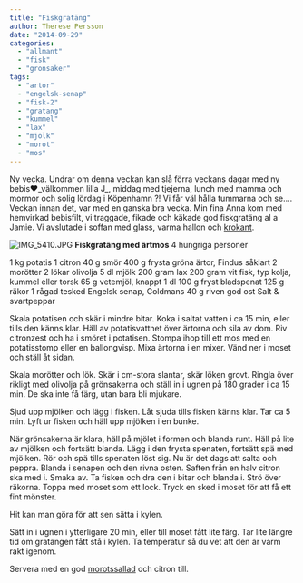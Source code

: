 ```yaml
---
title: "Fiskgratäng"
author: Therese Persson
date: "2014-09-29"
categories: 
  - "allmant"
  - "fisk"
  - "gronsaker"
tags: 
  - "artor"
  - "engelsk-senap"
  - "fisk-2"
  - "gratang"
  - "kummel"
  - "lax"
  - "mjolk"
  - "morot"
  - "mos"
---
```


Ny vecka. Undrar om denna veckan kan slå förra veckans dagar med ny bebis❤️_välkommen lilla J_, middag med tjejerna, lunch med mamma och mormor och solig lördag i Köpenhamn ?! Vi får väl hålla tummarna och se.... Veckan innan det, var med en ganska bra vecka. Min fina Anna kom med hemvirkad bebisfilt, vi traggade, fikade och käkade god fiskgratäng al a Jamie. Vi avslutade i soffan med glass, varma hallon och [krokant](/posts/semifreddo/).

![IMG_5410.JPG](/static/img/IMG_5410.jpg)
**Fiskgratäng med ärtmos** 4 hungriga personer

1 kg potatis 1 citron 40 g smör 400 g frysta gröna ärtor, Findus såklart 2 morötter 2 lökar olivolja 5 dl mjölk 200 gram lax 200 gram vit fisk, typ kolja, kummel eller torsk 65 g vetemjöl, knappt 1 dl 100 g fryst bladspenat 125 g räkor 1 rågad tesked Engelsk senap, Coldmans 40 g riven god ost Salt & svartpeppar

Skala potatisen och skär i mindre bitar. Koka i saltat vatten i ca 15 min, eller tills den känns klar. Häll av potatisvattnet över ärtorna och sila av dom. Riv citronzest och ha i smöret i potatisen. Stompa ihop till ett mos med en potatisstomp eller en ballongvisp. Mixa ärtorna i en mixer. Vänd ner i moset och ställ åt sidan.

Skala morötter och lök. Skär i cm-stora slantar, skär löken grovt. Ringla över rikligt med olivolja på grönsakerna och ställ in i ugnen på 180 grader i ca 15 min. De ska inte få färg, utan bara bli mjukare.

Sjud upp mjölken och lägg i fisken. Låt sjuda tills fisken känns klar. Tar ca 5 min. Lyft ur fisken och häll upp mjölken i en bunke.

När grönsakerna är klara, häll på mjölet i formen och blanda runt. Häll på lite av mjölken och fortsätt blanda. Lägg i den frysta spenaten, fortsätt spä med mjölken. Rör och spä tills spenaten löst sig. Nu är det dags att salta och peppra. Blanda i senapen och den rivna osten. Saften från en halv citron ska med i. Smaka av. Ta fisken och dra den i bitar och blanda i. Strö över räkorna. Toppa med moset som ett lock. Tryck en sked i moset för att få ett fint mönster.

Hit kan man göra för att sen sätta i kylen.

Sätt in i ugnen i ytterligare 20 min, eller till moset fått lite färg. Tar lite längre tid om gratängen fått stå i kylen. Ta temperatur så du vet att den är varm rakt igenom.

Servera med en god [morotssallad](/posts/snogubbens-nasa/) och citron till.
